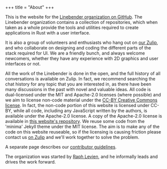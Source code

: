+++
title = "About"
+++

This is the website for the [Linebender organization on GitHub]. The Linebender organization contains a collection of repositories, which when taken as a whole provide the tools and utilities required to create applications in Rust with a user interface.

It is also a group of volunteers and enthusiasts who hang out on [our Zulip][xi.zulip], and who collaborate on designing and coding the different parts of the stack required for UI. We are a friendly bunch, and always welcome newcomers, whether they have any experience with 2D graphics and user interfaces or not.

All the work of the Linebender is done in the open, and the full history of all conversations is available on Zulip. In fact, we recommend searching the chat history for any topic that you are interested in, as there have been many discussions in the past with novel and valuable ideas. All code is dual-licensed under the MIT and Apache-2.0 licenses (where possible) and we aim to license non-code material under the [CC-BY Creative Commons license][CC-BY]. In fact, the non-code portion of this website is licensed under CC-BY, while all code, including any JavaScript written by the authors, is available under the Apache-2.0 license. A copy of the Apache-2.0 license is available in [this website's repository][website repository]. We reuse some code from the 'minima' Jekyll theme under the MIT license. The aim is to make any of the code on this website reuseable, so if the licensing is causing friction please contact us [on Zulip][xi.zulip] and we'll work together to solve the problem.

A separate page describes our [contributor guidelines].

The organization was started by [Raph Levien], and he informally leads and drives the work forward.

[Linebender organization on GitHub]: https://github.com/linebender
[xi.zulip]: https://xi.zulipchat.com
[Raph Levien]: https://levien.com/
[CC-BY]: http://creativecommons.org/licenses/by/4.0/
[Apache-2.0]: https://apache.org/licenses/LICENSE-2.0
[website repository]: https://github.com/linebender/linebender.github.io/
[contributor guidelines]: /contributor-guidelines
